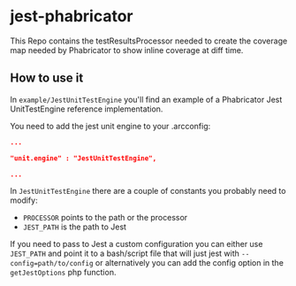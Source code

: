 # jest-phabricator

This Repo contains the testResultsProcessor needed to create the coverage map
needed by Phabricator to show inline coverage at diff time.

## How to use it

In `example/JestUnitTestEngine` you'll find an example of a Phabricator Jest
UnitTestEngine reference implementation.

You need to add the jest unit engine to your .arcconfig:

```json
...

"unit.engine" : "JestUnitTestEngine",

...
```

In `JestUnitTestEngine` there are a couple of constants you probably need to
modify:

* `PROCESSOR` points to the path or the processor
* `JEST_PATH` is the path to Jest

If you need to pass to Jest a custom configuration you can either use
`JEST_PATH` and point it to a bash/script file that will just jest with
`--config=path/to/config` or alternatively you can add the config option in the
`getJestOptions` php function.
